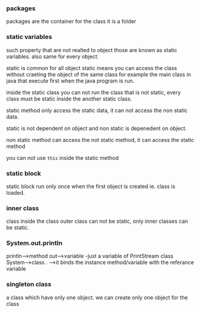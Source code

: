 ### packages
packages are the container for the class
it is a folder

### static variables
such property that are not realted to object those are known as static variables. 
also same for every object.

static is common  for all object
static means you can access the class without craeting the object of the same class for example the main class in java that execute first when the java program is run.

inside the static class you can not run the class that is not static, every class must be static inside the another  static class.

static method only access the static data, it can not access the non static data.

static is not dependent on object and non static is depenedent on object.

non static method can access the not static method, it can access the static method 

you can not use   `this` inside the static method


### static block
static block run only once when the first object is created ie. class is loaded.

### inner class
class inside the class
outer class can not be static, only inner classes can be static.

### System.out.println
println-->method
out-->variable -just a variable of PrintStream class
System-->class
. -->it binds the instance method/variable with the referance variable

### singleton class
a class which have only one object.
we can create only one object for the class

